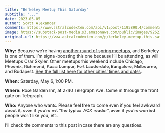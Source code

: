 ```yaml
---
title: "Berkeley Meetup This Saturday"
subtitle: "..."
date: 2023-05-05
author: Scott Alexander
comments: https://www.astralcodexten.com/api/v1/post/119589014/comments?&all_comments=true
image: https://substack-post-media.s3.amazonaws.com/public/images/92621e11-57d7-4ae3-a8c6-ac92fcbbe6c8_1024x676.jpeg
original-url: https://www.astralcodexten.com/p/berkeley-meetup-this-saturday-27e
---
```

**Why:** Because we’re having [another round of spring meetups](https://astralcodexten.substack.com/p/spring-meetups-everywhere-2023), and Berkeley is one of them. I’m signal-boosting this one because I’ll be attending, as will Meetups Czar Skyler. Other meetups this weekend include Chicago, Phoenix, Richmond, Kuala Lumpur, Fort Lauderdale, Bangalore, Melbourne, and Budapest. [See the full list here for other cities’ times and dates](https://astralcodexten.substack.com/p/spring-meetups-everywhere-2023).

**When:** Saturday, May 6, 1:00 PM. 

**Where:** Rose Garden Inn, at 2740 Telegraph Ave. Come in through the front gate on Telegraph.

**Who:** Anyone who wants. Please feel free to come even if you feel awkward about it, even if you’re not “the typical ACX reader”, even if you’re worried people won’t like you, etc.

I’ll check the comments to this post in case there are any questions.
